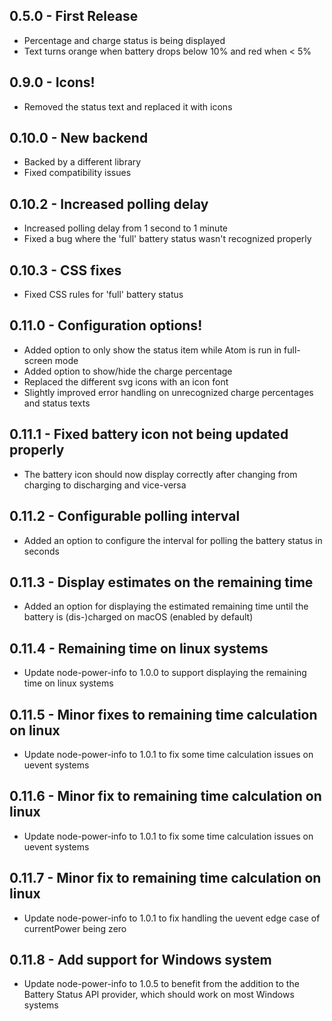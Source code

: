## 0.5.0 - First Release
* Percentage and charge status is being displayed
* Text turns orange when battery drops below 10% and red when < 5%

## 0.9.0 - Icons!
* Removed the status text and replaced it with icons

## 0.10.0 - New backend
* Backed by a different library
* Fixed compatibility issues

## 0.10.2 - Increased polling delay
* Increased polling delay from 1 second to 1 minute
* Fixed a bug where the 'full' battery status wasn't recognized properly

## 0.10.3 - CSS fixes
* Fixed CSS rules for 'full' battery status

## 0.11.0 - Configuration options!
* Added option to only show the status item while Atom is run in full-screen mode
* Added option to show/hide the charge percentage
* Replaced the different svg icons with an icon font
* Slightly improved error handling on unrecognized charge percentages and status texts

## 0.11.1 - Fixed battery icon not being updated properly
* The battery icon should now display correctly after changing from charging to discharging and vice-versa

## 0.11.2 - Configurable polling interval
* Added an option to configure the interval for polling the battery status in seconds

## 0.11.3 - Display estimates on the remaining time
* Added an option for displaying the estimated remaining time until the battery is (dis-)charged on macOS (enabled by default)

## 0.11.4 - Remaining time on linux systems
* Update node-power-info to 1.0.0 to support displaying the remaining time on linux systems

## 0.11.5 - Minor fixes to remaining time calculation on linux
* Update node-power-info to 1.0.1 to fix some time calculation issues on uevent systems

## 0.11.6 - Minor fix to remaining time calculation on linux
* Update node-power-info to 1.0.1 to fix some time calculation issues on uevent systems

## 0.11.7 - Minor fix to remaining time calculation on linux
* Update node-power-info to 1.0.1 to fix handling the uevent edge case of currentPower being zero

## 0.11.8 - Add support for Windows system
* Update node-power-info to 1.0.5 to benefit from the addition to the Battery Status API provider, which should work on most Windows systems
